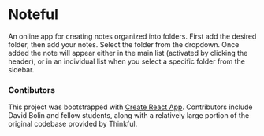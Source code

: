 # Noteful

An online app for creating notes organized into folders. First add the desired folder, then add your notes. Select the folder from the dropdown. Once added the note will appear either in the main list (activated by clicking the header), or in an individual list when you select a specific folder from the sidebar.

### Contibutors

This project was bootstrapped with [Create React App](https://github.com/facebook/create-react-app). Contributors include David Bolin and fellow students, along with a relatively large portion of the original codebase provided by Thinkful.


